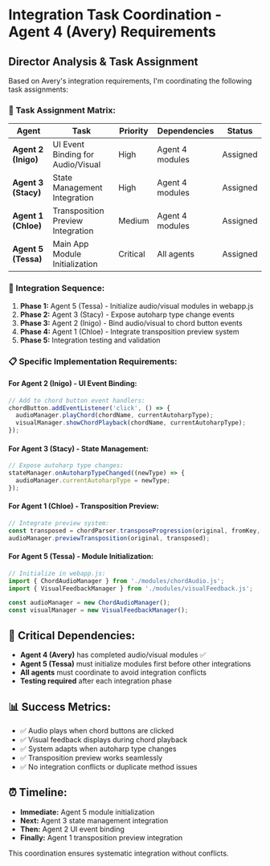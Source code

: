 # Integration Task Coordination - Agent 4 (Avery) Requirements

## **Director Analysis & Task Assignment**

Based on Avery's integration requirements, I'm coordinating the following task assignments:

### **🎯 Task Assignment Matrix:**

| Agent | Task | Priority | Dependencies | Status |
|-------|------|----------|--------------|---------|
| **Agent 2 (Inigo)** | UI Event Binding for Audio/Visual | High | Agent 4 modules | Assigned |
| **Agent 3 (Stacy)** | State Management Integration | High | Agent 4 modules | Assigned |
| **Agent 1 (Chloe)** | Transposition Preview Integration | Medium | Agent 4 modules | Assigned |
| **Agent 5 (Tessa)** | Main App Module Initialization | Critical | All agents | Assigned |

### **🔄 Integration Sequence:**

1. **Phase 1:** Agent 5 (Tessa) - Initialize audio/visual modules in webapp.js
2. **Phase 2:** Agent 3 (Stacy) - Expose autoharp type change events
3. **Phase 3:** Agent 2 (Inigo) - Bind audio/visual to chord button events
4. **Phase 4:** Agent 1 (Chloe) - Integrate transposition preview system
5. **Phase 5:** Integration testing and validation

### **📋 Specific Implementation Requirements:**

#### **For Agent 2 (Inigo) - UI Event Binding:**
```javascript
// Add to chord button event handlers:
chordButton.addEventListener('click', () => {
  audioManager.playChord(chordName, currentAutoharpType);
  visualManager.showChordPlayback(chordName, currentAutoharpType);
});
```

#### **For Agent 3 (Stacy) - State Management:**
```javascript
// Expose autoharp type changes:
stateManager.onAutoharpTypeChanged((newType) => {
  audioManager.currentAutoharpType = newType;
});
```

#### **For Agent 1 (Chloe) - Transposition Preview:**
```javascript
// Integrate preview system:
const transposed = chordParser.transposeProgression(original, fromKey, toKey);
audioManager.previewTransposition(original, transposed);
```

#### **For Agent 5 (Tessa) - Module Initialization:**
```javascript
// Initialize in webapp.js:
import { ChordAudioManager } from './modules/chordAudio.js';
import { VisualFeedbackManager } from './modules/visualFeedback.js';

const audioManager = new ChordAudioManager();
const visualManager = new VisualFeedbackManager();
```

## **🚨 Critical Dependencies:**

- **Agent 4 (Avery)** has completed audio/visual modules ✅
- **Agent 5 (Tessa)** must initialize modules first before other integrations
- **All agents** must coordinate to avoid integration conflicts
- **Testing required** after each integration phase

## **📊 Success Metrics:**

- ✅ Audio plays when chord buttons are clicked
- ✅ Visual feedback displays during chord playback
- ✅ System adapts when autoharp type changes
- ✅ Transposition preview works seamlessly
- ✅ No integration conflicts or duplicate method issues

## **⏰ Timeline:**
- **Immediate:** Agent 5 module initialization
- **Next:** Agent 3 state management integration
- **Then:** Agent 2 UI event binding
- **Finally:** Agent 1 transposition preview integration

This coordination ensures systematic integration without conflicts.
